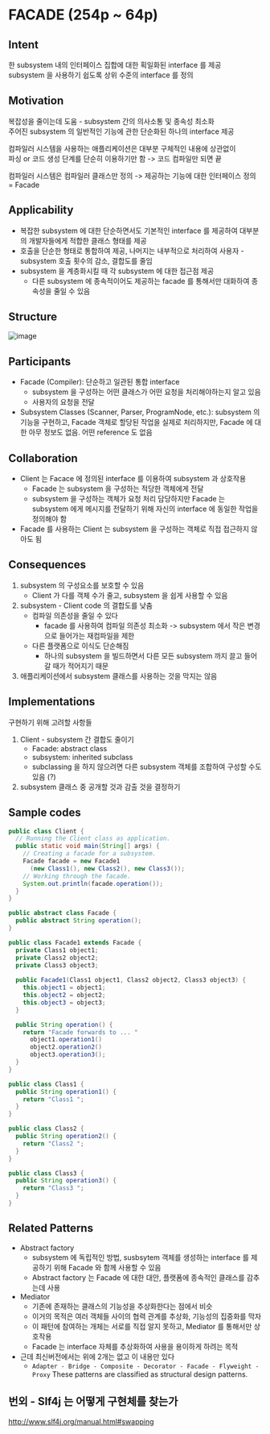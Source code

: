 # FACADE (254p ~ 64p)

## Intent
한 subsystem 내의 인터페이스 집합에 대한 획일화된 interface 를 제공  
subsystem 을 사용하기 쉽도록 상위 수준의 interface 를 정의

## Motivation
복잡성을 줄이는데 도움 - subsystem 간의 의사소통 및 종속성 최소화  
주어진 subsystem 의 일반적인 기능에 관한 단순화된 하나의 interface 제공

컴파일러 시스템을 사용하는 애플리케이션은 대부분 구체적인 내용에 상관없이  
파싱 or 코드 생성 단계를 단순히 이용하기만 함 -> 코드 컴파일만 되면 끝  

컴파일러 시스템은 컴파일러 클래스만 정의 -> 제공하는 기능에 대한 인터페이스 정의 = Facade

## Applicability
- 복잡한 subsystem 에 대한 단순하면서도 기본적인 interface 를 제공하여 대부분의 개발자들에게 적합한 클래스 형태를 제공
- 호출을 단순한 형태로 통합하여 제공, 나머지는 내부적으로 처리하여 사용자 - subsystem 호출 횟수의 감소, 결합도를 줄임
- subsystem 을 계층화시킬 때 각 subsystem 에 대한 접근점 제공
    - 다른 subsystem 에 종속적이어도 제공하는 facade 를 통해서만 대화하여 종속성을 줄일 수 있음

## Structure
![image](https://user-images.githubusercontent.com/10507662/145715233-e5e5e51e-309c-47d5-a101-df56d2dd7559.png)

## Participants
- Facade (Compiler): 단순하고 일관된 통합 interface
    - subsystem 을 구성하는 어떤 클래스가 어떤 요청을 처리해야하는지 알고 있음
    - 사용자의 요청을 전달
- Subsystem Classes (Scanner, Parser, ProgramNode, etc.): subsystem 의 기능을 구현하고, Facade 객체로 할당된 작업을 실제로 처리하지만, Facade 에 대한 아무 정보도 없음. 어떤 reference 도 없음

## Collaboration
- Client 는 Facace 에 정의된 interface 를 이용하여 subsystem 과 상호작용
    - Facade 는 subsystem 을 구성하는 적당한 객체에게 전달
    - subsystem 을 구성하는 객체가 요청 처리 담당하지만 Facade 는 subsystem 에게 메시지를 전달하기 위해 자신의 interface 에 동일한 작업을 정의해야 함
- Facade 를 사용하는 Client 는 subsystem 을 구성하는 객체로 직접 접근하지 않아도 됨

## Consequences
1. subsystem 의 구성요소를 보호할 수 있음
    - Client 가 다를 객체 수가 줄고, subsystem 을 쉽게 사용할 수 있음
2. subsystem - Client code 의 결합도를 낮춤
    - 컴파일 의존성을 줄일 수 있다  
        - facade 를 사용하여 컴파일 의존성 최소화 -> subsystem 에서 작은 변경으로 들어가는 재컴파일을 제한  
    - 다른 플랫폼으로 이식도 단순해짐
        - 하나의 subsystem 을 빌드하면서 다른 모든 subsystem 까지 끌고 들어갈 때가 적어지기 때문
3. 애플리케이션에서 subsystem 클래스를 사용하는 것을 막지는 않음

## Implementations
구현하기 위해 고려할 사항들

1. Client - subsystem 간 결합도 줄이기
    - Facade: abstract class
    - subsystem: inherited subclass
    - subclassing 을 하지 않으려면 다른 subsystem 객체를 조합하여 구성할 수도 있음 (?)
2. subsystem 클래스 중 공개할 것과 감출 것을 결정하기

## Sample codes

```java
public class Client {
  // Running the Client class as application.
  public static void main(String[] args) {
    // Creating a facade for a subsystem.
    Facade facade = new Facade1
      (new Class1(), new Class2(), new Class3());
    // Working through the facade.
    System.out.println(facade.operation());
  }
}

public abstract class Facade {
  public abstract String operation();
}

public class Facade1 extends Facade {
  private Class1 object1;
  private Class2 object2;
  private Class3 object3;
 
  public Facade1(Class1 object1, Class2 object2, Class3 object3) {
    this.object1 = object1;
    this.object2 = object2;
    this.object3 = object3;
  }

  public String operation() {
    return "Facade forwards to ... "
      object1.operation1()
      object2.operation2()
      object3.operation3();
  }
}

public class Class1 {
  public String operation1() {
    return "Class1 ";
  }
}

public class Class2 {
  public String operation2() {
    return "Class2 ";
  }
}

public class Class3 {
  public String operation3() {
    return "Class3 ";
  }
}
```

## Related Patterns
- Abstract factory
    - subsystem 에 독립적인 방법, susbsytem 객체를 생성하는 interface 를 제공하기 위해 Facade 와 함께 사용할 수 있음
    - Abstract factory 는 Facade 에 대한 대안, 플랫폼에 종속적인 클래스를 감추는데 사용
- Mediator
    - 기존에 존재하는 클래스의 기능성을 추상화한다는 점에서 비슷
    - 이거의 목적은 여러 객체들 사이의 협력 관계를 추상화, 기능성의 집중화를 막자
    - 이 패턴에 참여하는 개체는 서로를 직접 알지 못하고, Mediator 를 통해서만 상호작용
    - Facade 는 interface 자체를 추상화하여 사용을 용이하게 하려는 목적
- 근데 최신버전에서는 위에 2개는 없고 이 내용만 있다
    - `Adapter - Bridge - Composite - Decorator - Facade - Flyweight - Proxy`
These patterns are classified as structural design patterns. 

## 번외 - Slf4j 는 어떻게 구현체를 찾는가
http://www.slf4j.org/manual.html#swapping